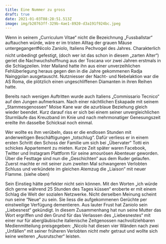 ```yaml
---
title: Eine Nummer zu gross
draft: true
date: 2021-01-03T08:28:51.513Z
image: img/b20763ff-329b-4ae1-8920-d3a191f924bc.jpeg
---
```

Wenn in seinem „Curriculum Vitae“ nicht die Bezeichnung „Fussballstar“ auftauchen würde, wäre er im tristen Alltag der grauen Mäuse untergegangen❗️Nicolo Zaniolo, Italiens Pechvogel des Jahres. Charakterlich nicht unbedingt gefestigt, (doch wer ist das schon in diesem „zarten Alter“) geriet die Nachwuchshoffnung aus der Toscana vor zwei Jahren erstmals in die Schlagzeilen. Inter Mailand hatte ihn aus einer unverzeihlichen Fehlüberlegung heraus gegen den in die Jahre gekommenen Radja Nainggolan ausgetauscht. Nutzniesser der Nacht- und Nebelaktion war die AS Roma, die plötzlich einen ungeschliffenen Diamanten in ihren Reihen hatte.

Bereits nach wenigen Auftritten wurde auch Italiens „Commissario Tecnico“ auf den Jungen aufmerksam. Nach einer nächtlichen Eskapade mit seinem „Stammesgenossen“ Moise Kane war die azurblaue Beziehung gleich wieder beendet. Kurz darauf riss er sich bei einem seiner unvergleichlichen Sturmläufe das Kreuzband im Knie und nach mehrmonatiger Genesungszeit ereilte ihn dasselbe Schicksal noch einmal.

Wer wollte es ihm verübeln, dass er die endlosen Stunden mit anderweitigen  Beschäftigungen „totschlug“.  Dafür verliess er in einem ersten Schritt den Schoss der Familie um sich bei „Übervater“ Totti ein schickes Appartement zu mieten. Kurze Zeit später waren Facebook, Twitter und Instagram Plattform für seine amourösen Abenteuer geworden. Über die Festtage sind nun die „Geschichten“ aus dem Ruder gelaufen. Zuerst machte er mit seiner zum zweiten Mal schwangeren Verlobten Schluss und verkündete im gleichen Atemzug die „Liaison“ mit neuer Flamme. (siehe oben) 

Sein Einstieg hätte perfekter nicht sein können. Mit den Worten „ich würde dich gerne während 25 Stunden des Tages küssen“ eroberte er mit einem Schlag die Welt der sozialen Netzwerke. Nicht derselben Meinung scheint nun seine “Neue“ zu sein. Sie liess die aufgekommenen Gerüchte per einstweilige Verfügung dementieren. Aus lauter Frust hat Zaniolo sein „Liebesnest“ gekündigt. In diesem Zusammenhang hat nun seine Mutter das Wort ergriffen und den Grund für das Verlassen des „Liebesnestes“ mit einer nur für abergläubische italienische Zeitgenossen nachvollziehbaren Medienmitteilung preisgegeben: „Nicolo hat diesen vier Wänden nach zwei „Unfällen“ mit seiner früheren Verlobten nicht mehr getraut und wollte sich keine weiteren „Ausrutscher“ leisten.